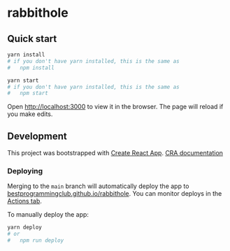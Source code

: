 # rabbithole

## Quick start

```sh
yarn install
# if you don't have yarn installed, this is the same as
#   npm install
```

```sh
yarn start
# if you don't have yarn installed, this is the same as
#   npm start
```

Open [http://localhost:3000](http://localhost:3000) to view it in the browser. The page will reload if you make edits.

## Development

This project was bootstrapped with [Create React App](https://github.com/facebook/create-react-app). [CRA documentation](./CRA.md)

### Deploying

Merging to the `main` branch will automatically deploy the app to [bestprogrammingclub.github.io/rabbithole](https://bestprogrammingclub.github.io/rabbithole/). You can monitor deploys in the [Actions tab](https://github.com/bestprogrammingclub/rabbithole/actions).

To manually deploy the app:

```sh
yarn deploy
# or
#   npm run deploy
```
